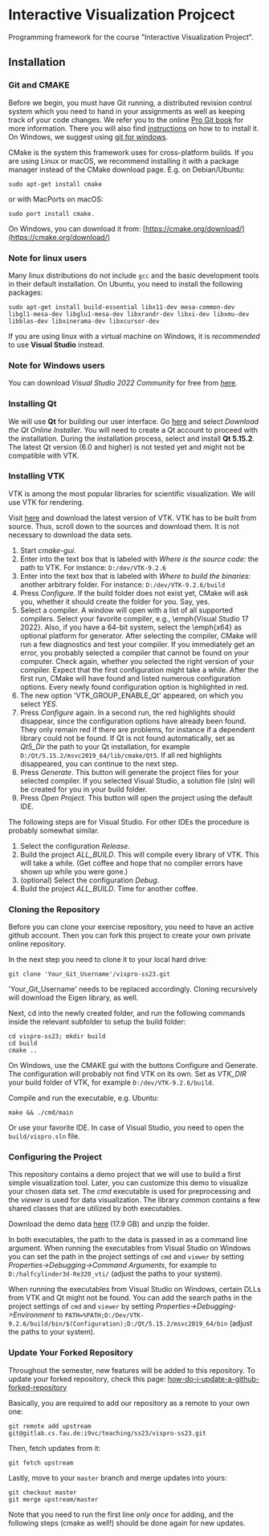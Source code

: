 # Interactive Visualization Projcect 

Programming framework for the course "Interactive Visualization Project".

## Installation

### Git and CMAKE
Before we begin, you must have Git running, a distributed revision control system which you need to hand in your assignments as well as keeping track of your code changes. We refer you to the online [Pro Git book](https://git-scm.com/book/en/v2) for more information. There you will also find [instructions](https://git-scm.com/book/en/v2/Getting-Started-Installing-Git]) on how to to install it. On Windows, we suggest using [git for windows](https://git-for-windows.github.io/).

CMake is the system this framework uses for cross-platform builds. If you are using Linux or macOS, we recommend installing it with a package manager instead of the CMake download page. E.g. on Debian/Ubuntu:
```
sudo apt-get install cmake
```
or with MacPorts on macOS:
```
sudo port install cmake.
```
On Windows, you can download it from:
[https://cmake.org/download/](https://cmake.org/download/)


### Note for linux users

Many linux distributions do not include `gcc` and the basic development tools in their default installation. On Ubuntu, you need to install the following packages:

```
sudo apt-get install build-essential libx11-dev mesa-common-dev libgl1-mesa-dev libglu1-mesa-dev libxrandr-dev libxi-dev libxmu-dev libblas-dev libxinerama-dev libxcursor-dev
```

If you are using linux with a virtual machine on Windows, it is *recommended* to use **Visual Studio** instead.

### Note for Windows users

You can download *Visual Studio 2022 Community* for free from [here](https://visualstudio.microsoft.com/vs/).

### Installing Qt

We will use **Qt** for building our user interface. Go [here](https://www.qt.io/download-open-source) and select *Download the Qt Online Installer*. You will need to create a Qt account to proceed with the installation. During the installation process, select and install **Qt 5.15.2**. The latest Qt version (6.0 and higher) is not tested yet and might not be compatible with VTK.

### Installing VTK

VTK is among the most popular libraries for scientific visualization. We will use VTK for rendering.

Visit [here](http://www.vtk.org/download/) and download the latest version of VTK. VTK has to be built from source. Thus, scroll down to the sources and download them. It is not necessary to download the data sets.

1. Start *cmake-gui*. 
1. Enter into the text box that is labeled with *Where is the source code:* the path to VTK. For instance: `D:/dev/VTK-9.2.6`
1. Enter into the text box that is labeled with *Where to build the binaries:* another arbitrary folder. For instance: `D:/dev/VTK-9.2.6/build`
1. Press *Configure*. If the build folder does not exist yet, CMake will ask you, whether it should create the folder for you. Say, yes.
1. Select a compiler. A window will open with a list of all supported compilers. Select your favorite compiler, e.g., \emph{Visual Studio 17 2022}. Also, if you have a 64-bit system, select the \emph{x64} as optional platform for generator. After selecting the compiler, CMake will run a few diagnostics and test your compiler. If you immediately get an error, you probably selected a compiler that cannot be found on your computer. Check again, whether you selected the right version of your compiler. Expect that the first configuration might take a while. After the first run, CMake will have found and listed numerous configuration options. Every newly found configuration option is highlighted in red. 
1. The new option 'VTK_GROUP_ENABLE_Qt' appeared, on which you select *YES*.
1. Press *Configure* again. In a second run, the red highlights should disappear, since the configuration options have already been found. They only remain red if there are problems, for instance if a dependent library could not be found. If Qt is not found automatically, set as *Qt5_Dir* the path to your Qt installation, for example `D:/Qt/5.15.2/msvc2019_64/lib/cmake/Qt5`. If all red highlights disappeared, you can continue to the next step. 
1. Press *Generate*. This button will generate the project files for your selected compiler. If you selected Visual Studio, a solution file (sln) will be created for you in your build folder.
1. Press *Open Project*. This button will open the project using the default IDE.

The following steps are for Visual Studio. For other IDEs the procedure is probably somewhat similar.

1. Select the configuration *Release*.
1. Build the project *ALL_BUILD*. This will compile every library of VTK. This will take a while. (Get coffee and hope that no compiler errors have shown up while you were gone.)
1. (optional) Select the configuration *Debug*.
1. Build the project *ALL_BUILD*. Time for another coffee.


### Cloning the Repository
Before you can clone your exercise repository, you need to have an active github account. Then you can fork this project to create your own private online repository.

In the next step you need to clone it to your local hard drive:
```
git clone 'Your_Git_Username'/vispro-ss23.git
```
'Your_Git_Username' needs to be replaced accordingly. Cloning recursively will download the Eigen library, as well.

Next, cd into the newly created folder, and run the following commands inside the relevant subfolder to setup the build folder:
```
cd vispro-ss23; mkdir build
cd build
cmake ..
```
On Windows, use the CMAKE gui with the buttons Configure and Generate.
The configuration will probably not find VTK on its own. Set as *VTK_DIR* your build folder of VTK, for example `D:/dev/VTK-9.2.6/build`.

Compile and run the executable, e.g. Ubuntu:
```
make && ./cmd/main
```
Or use your favorite IDE. In case of Visual Studio, you need to open the `build/vispro.sln` file.

### Configuring the Project

This repository contains a demo project that we will use to build a first simple visualization tool. Later, you can customize this demo to visualize your chosen data set. The *cmd* executable is used for preprocessing and the *viewer* is used for data visualization. The library *common* contains a few shared classes that are utilized by both executables.

Download the demo data [here](https://cgl.ethz.ch/Downloads/Data/ScientificData/halfcylinder3d-Re320_vti.zip) (17.9 GB) and unzip the folder.

In both executables, the path to the data is passed in as a command line argument. When running the executables from Visual Studio on Windows you can set the path in the project settings of `cmd` and `viewer` by setting *Properties->Debugging->Command Arguments*, for example to `D:/halfcylinder3d-Re320_vti/` (adjust the paths to your system).

When running the executables from Visual Studio on Windows, certain DLLs from VTK and Qt might not be found. You can add the search paths in the project settings of `cmd` and `viewer` by setting *Properties->Debugging->Environment* to `PATH=%PATH;D:/Dev/VTK-9.2.6/build/bin/$(Configuration);D:/Qt/5.15.2/msvc2019_64/bin` (adjust the paths to your system).


### Update Your Forked Repository

Throughout the semester, new features will be added to this repository. To update your forked repository, check this page: [how-do-i-update-a-github-forked-repository](https://stackoverflow.com/questions/7244321/how-do-i-update-a-github-forked-repository)

Basically, you are required to add our repository as a remote to your own one:
```
git remote add upstream git@gitlab.cs.fau.de:i9vc/teaching/ss23/vispro-ss23.git
```
Then, fetch updates from it:
```
git fetch upstream
```
Lastly, move to your `master` branch and merge updates into yours:
```
git checkout master
git merge upstream/master
```
Note that you need to run the first line *only once* for adding, and the following steps (cmake as well!) should be done again for new updates.
